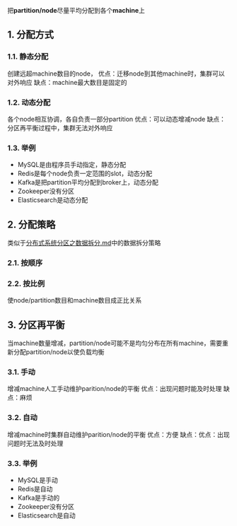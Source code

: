 把**partition/node**尽量平均分配到各个**machine**上

## 1. 分配方式

### 1.1. 静态分配
创建远超machine数目的node，
优点：迁移node到其他machine时，集群可以对外响应
缺点：machine最大数目是固定的
### 1.2. 动态分配
各个node相互协调，各自负责一部分partition
优点：可以动态增减node
缺点：分区再平衡过程中，集群无法对外响应



### 1.3. 举例
- MySQL是由程序员手动指定，静态分配
- Redis是每个node负责一定范围的slot，动态分配
- Kafka是把partition平均分配到broker上，动态分配
- Zookeeper没有分区
- Elasticsearch是动态分配
## 2. 分配策略
类似于[分布式系统分区之数据拆分.md](分布式系统分区之数据拆分.md)中的数据拆分策略

### 2.1. 按顺序

### 2.2. 按比例
使node/partition数目和machine数目成正比关系
## 3. 分区再平衡
当machine数量增减，partition/node可能不是均匀分布在所有machine，需要重新分配partition/node以使负载均衡
### 3.1. 手动
增减machine人工手动维护parition/node的平衡
优点：出现问题时能及时处理
缺点：麻烦
### 3.2. 自动
增减machine时集群自动维护parition/node的平衡
优点：方便
缺点：优点：出现问题时无法及时处理

### 3.3. 举例
- MySQL是手动
- Redis是自动
- Kafka是手动的
- Zookeeper没有分区
- Elasticsearch是自动
